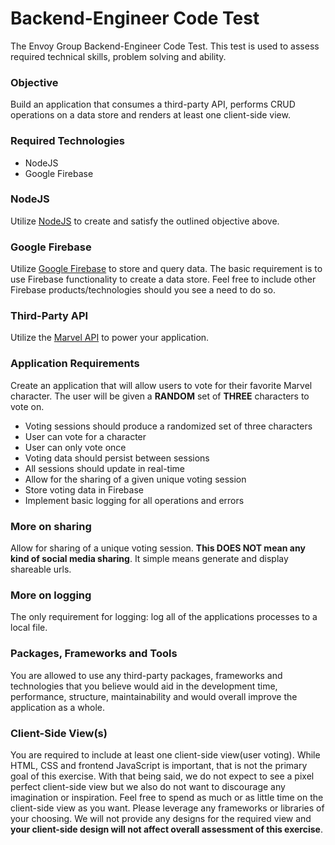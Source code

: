 # Backend-Engineer Code Test
The Envoy Group Backend-Engineer Code Test. This test is used to assess required technical skills, problem solving and ability.

### Objective
Build an application that consumes a third-party API, performs CRUD operations on a data store and renders at least one client-side view.

### Required Technologies
- NodeJS
- Google Firebase

### NodeJS
Utilize [NodeJS](https://nodejs.org/en/) to create and satisfy the outlined objective above.

### Google Firebase
Utilize [Google Firebase](https://firebase.google.com/products) to store and query data. The basic requirement is to use Firebase functionality to create a data store. Feel free to include other Firebase products/technologies should you see a need to do so.

### Third-Party API
Utilize the [Marvel API](https://developer.marvel.com/) to power your application.

### Application Requirements
Create an application that will allow users to vote for their favorite Marvel character. The user will be given a **RANDOM** set of **THREE** characters to vote on.

- Voting sessions should produce a randomized set of three characters
- User can vote for a character
- User can only vote once
- Voting data should persist between sessions
- All sessions should update in real-time
- Allow for the sharing of a given unique voting session
- Store voting data in Firebase
- Implement basic logging for all operations and errors

### More on sharing
Allow for sharing of a unique voting session. **This DOES NOT mean any kind of social media sharing**. It simple means generate and display shareable urls.

### More on logging
The only requirement for logging: log all of the applications processes to a local file.

### Packages, Frameworks and Tools
You are allowed to use any third-party packages, frameworks and technologies that you believe would aid in the development time, performance, structure, maintainability and would overall improve the application as a whole.

### Client-Side View(s)
You are required to include at least one client-side view(user voting). While HTML, CSS and frontend JavaScript is important, that is not the primary goal of this exercise. With that being said, we do not expect to see a pixel perfect client-side view but we also do not want to discourage any imagination or inspiration. Feel free to spend as much or as little time on the client-side view as you want. Please leverage any frameworks or libraries of your choosing. We will not provide any designs for the required view and **your client-side design will not affect overall assessment of this exercise**.
